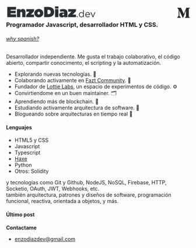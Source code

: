 <a href="https://enzodiaz.dev"><img align="left" height="30px" src="https://raw.githubusercontent.com/EnzoDiazDev/EnzoDiazDev/main/docs/resources/enzodiazdev.svg"></img></a>
<a href="https://medium.com/@EnzoDiazDev"><img align="right" width="35px" src="https://raw.githubusercontent.com/EnzoDiazDev/EnzoDiazDev/main/docs/resources/medium.png"></img></a>
<br>

### Programador Javascript, desarrollador HTML y CSS. 
###### *[why spanish?](https://gist.github.com/EnzoDiazDev/1f98cc8220f333fda42c49edb23728c4)*<br>
<!--header--->
Desarrollador independiente. Me gusta el trabajo colaborativo, el código abierto, compartir conocimento, el scripting y la automatización.
 * Explorando nuevas tecnologías. :rocket:
 * Colaborando activamente en [Fazt Community](https://github.com/faztcommunity). 👥
 * Fundador de [Lottie Labs](https://github.com/lottielabs), un espacio de experimentos de código. :gear:
 * Convirtiendome en un buen maintainer. 🗂️
 * Aprendiendo más de blockchain. :link:
 * Estudiando activamente arquitectura de software. :pencil:
 * Blogueando sobre arquitecturas en tiempo real 📰

#### Lenguajes
 * HTML5 y CSS
 * Javascript
 * Typescript
 * [Haxe](https://haxe.org/)
 * Python
 * Otros: Solidity

y tecnologías como Git y Github, NodeJS, NoSQL, Firebase, HTTP, Socketio, OAuth, JWT, Webhooks, etc. <br>
también arquitectura, patrones y diseños de software, programación funcional, reactiva, orientada a objetos, y más.

#### Último post
<!--lpstart--->
<!--lpend--->

**Contactame**
* enzodiazdev@gmail.com
